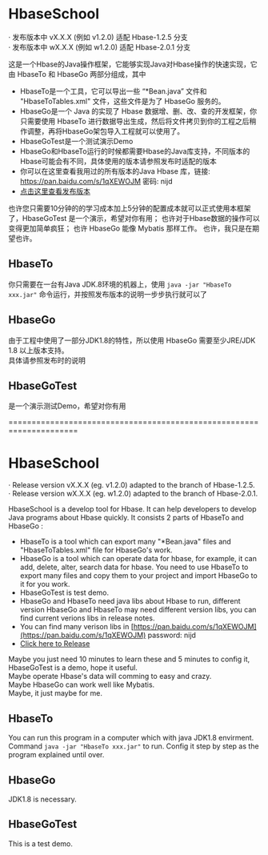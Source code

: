 # HbaseSchool
· 发布版本中 vX.X.X (例如 v1.2.0) 适配 Hbase-1.2.5 分支  
· 发布版本中 wX.X.X (例如 w1.2.0) 适配 Hbase-2.0.1 分支

这是一个Hbase的Java操作框架，它能够实现Java对Hbase操作的快速实现，它由 HbaseTo 和 HbaseGo 两部分组成，其中  
- HbaseTo是一个工具，它可以导出一些 “*Bean.java” 文件和 "HbaseToTables.xml" 文件，这些文件是为了 HbaseGo 服务的。
- HbaseGo是一个 Java 的实现了 Hbase 数据增、删、改、查的开发框架，你只需要使用 HbaseTo 进行数据导出生成，然后将文件拷贝到你的工程之后稍作调整，再将HbaseGo架包导入工程就可以使用了。
- HbaseGoTest是一个测试演示Demo  
- HbaseGo和HbaseTo运行的时候都需要Hbase的Java库支持，不同版本的Hbase可能会有不同，具体使用的版本请参照发布时适配的版本
- 你可以在这里查看我用过的所有版本的Java Hbase 库，链接: https://pan.baidu.com/s/1qXEWOJM 密码: nijd
- [点击这里查看发布版本](https://github.com/Thonnn/HbaseSchool/releases)  

也许您只需要10分钟的的学习成本加上5分钟的配置成本就可以正式使用本框架了，HbaseGoTest 是一个演示，希望对你有用；
也许对于Hbase数据的操作可以变得更加简单疯狂；
也许 HbaseGo 能像 Mybatis 那样工作。
也许，我只是在期望也许。

## HbaseTo
你只需要在一台有Java JDK.8环境的机器上，使用 ``` java -jar "HbaseTo xxx.jar" ``` 命令运行，并按照发布版本的说明一步步执行就可以了

## HbaseGo
由于工程中使用了一部分JDK1.8的特性，所以使用 HbaseGo 需要至少JRE/JDK 1.8 以上版本支持。  
具体请参照发布时的说明

## HbaseGoTest
是一个演示测试Demo，希望对你有用

=====================================================================

# HbaseSchool
· Release version vX.X.X (eg. v1.2.0) adapted to the branch of Hbase-1.2.5.  
· Release version wX.X.X (eg. w1.2.0) adapted to the branch of Hbase-2.0.1.

HbaseSchool is a develop tool for Hbase. It can help developers to develop Java programs about Hbase quickly. It consists 2 parts of HbaseTo and HbaseGo : 
- HbaseTo is a tool which can export many "*Bean.java" files and "HbaseToTables.xml" file for HbaseGo's work.
- HbaseGo is a tool which can operate data for hbase, for example, it can add, delete, alter, search data for hbase. You need to use HbaseTo to export many files and copy them to your project and import HbaseGo to it for you work.  
- HbaseGoTest is test demo.  
- HbaseGo and HbaseTo need java libs about Hbase to run, different version HbaseGo and HbaseTo may need different version libs, you can find current verions libs in release notes.
- You can find many verison libs in [https://pan.baidu.com/s/1qXEWOJM](https://pan.baidu.com/s/1qXEWOJM)  password: nijd
- [Click here to Release](https://github.com/Thonnn/HbaseSchool/releases)  

Maybe you just need 10 minutes to learn these and 5 minutes to config it, HbaseGoTest is a demo, hope it useful.  
Maybe operate Hbase's data will comming to easy and crazy.  
Maybe HbaseGo can work well like Mybatis.  
Maybe, it just maybe for me.  
  
## HbaseTo
You can run this program in a computer which with java JDK1.8 envirment. Command ``` java -jar "HbaseTo xxx.jar" ``` to run. Config it step by step as the program explained until over.

## HbaseGo 
JDK1.8 is necessary.

## HbaseGoTest
This is a test demo.
